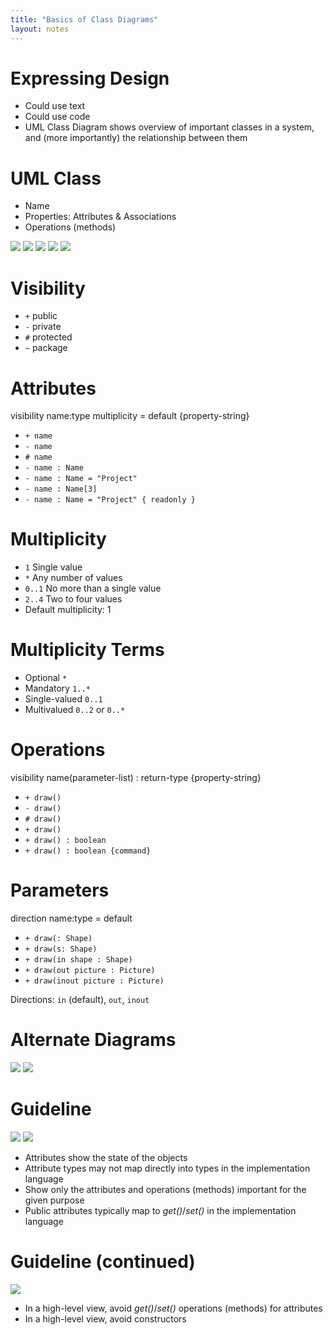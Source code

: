 ```yaml
---
title: "Basics of Class Diagrams"
layout: notes
---
```


# Expressing Design
* Could use text
* Could use code
* UML Class Diagram shows overview of important classes in a system, and (more importantly) the relationship between them

# UML Class
* Name
* Properties: Attributes & Associations
* Operations (methods)

![](http://yuml.me/diagram/class/[Project])
![](http://yuml.me/diagram/class/[Project|%20|%20])
![](http://yuml.me/diagram/class/[Project|-%20name%20:%20Name|])
![](http://yuml.me/diagram/class/[Project|%20|+%20view%28%29])
![](http://yuml.me/diagram/class/[Project|-%20name%20:%20Name|+%20view%28%29])

# Visibility
* `+` public
* `-` private
* `#` protected
* `~` package

# Attributes
visibility name:type multiplicity = default {property-string}

* `+ name`
* `- name`
* `# name`
* `- name : Name`
* `- name : Name = "Project"`
* `- name : Name[3]`
* `- name : Name = "Project" { readonly }`

# Multiplicity
* `1` Single value
* `*` Any number of values
* `0..1` No more than a single value
* `2..4` Two to four values
* Default multiplicity: 1

# Multiplicity Terms
* Optional `*`
* Mandatory `1..*`
* Single-valued `0..1`
* Multivalued `0..2` or `0..*`

# Operations
visibility name(parameter-list) : return-type {property-string}

* `+ draw()`
* `- draw()`
* `# draw()`
* `+ draw()`
* `+ draw() : boolean`
* `+ draw() : boolean {command}`

# Parameters
direction name:type = default

* `+ draw(: Shape)`
* `+ draw(s: Shape)`
* `+ draw(in shape : Shape)`
* `+ draw(out picture : Picture)`
* `+ draw(inout picture : Picture)`

Directions: `in` (default), `out`, `inout`

# Alternate Diagrams

![](http://yuml.me/diagram/class/[Student|-%20name%20:%20Name|+Student%28name%20:%20Name%29;+getName%28%29%20:%20Name;+setName%28name%20:%20Name%29])
![](http://yuml.me/diagram/class/[Student|+%20name%20:%20Name|])

# Guideline

![](http://yuml.me/diagram/class/[Student|-%20name%20:%20Name|+Student%28name%20:%20Name%29;+getName%28%29%20:%20Name;+setName%28name%20:%20Name%29])
![](http://yuml.me/diagram/class/[Student|+%20name%20:%20Name|])

* Attributes show the state of the objects
* Attribute types may not map directly into types in the implementation language
* Show only the attributes and operations (methods) important for the given purpose
* Public attributes typically map to *get()*/*set()* in the implementation language

#  Guideline (continued)

![](http://yuml.me/diagram/class/[Student|+%20name%20:%20Name|])

* In a high-level view, avoid *get()*/*set()* operations (methods) for attributes
* In a high-level view, avoid constructors
